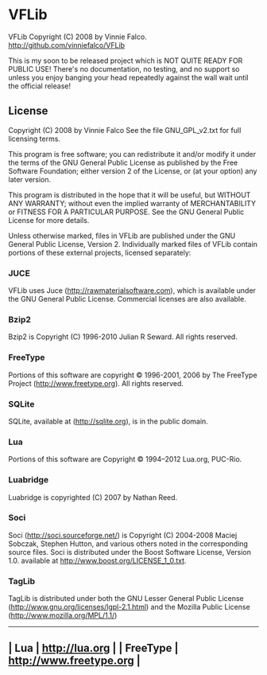 # VFLib

VFLib Copyright (C) 2008 by Vinnie Falco. http://github.com/vinniefalco/VFLib

This is my soon to be released project which is NOT QUITE READY FOR PUBLIC USE!
There's no documentation, no testing, and no support so unless you enjoy
banging your head repeatedly against the wall wait until the official release!

## License

Copyright (C) 2008 by Vinnie Falco
See the file GNU_GPL_v2.txt for full licensing terms.

This program is free software; you can redistribute it and/or modify it under
the terms of the GNU General Public License as published by the Free Software
Foundation; either version 2 of the License, or (at your option) any later
version.

This program is distributed in the hope that it will be useful, but WITHOUT ANY
WARRANTY; without even the implied warranty of MERCHANTABILITY or FITNESS FOR A
PARTICULAR PURPOSE.  See the GNU General Public License for more details.

Unless otherwise marked, files in VFLib are published under the GNU General
Public License, Version 2. Individually marked files of VFLib contain portions
of these external projects, licensed separately:

### JUCE

VFLib uses Juce (http://rawmaterialsoftware.com), which is available under the
GNU General Public License. Commercial licenses are also available.

### Bzip2

Bzip2 is Copyright (C) 1996-2010 Julian R Seward. All rights reserved.

### FreeType

Portions of this software are copyright © 1996-2001, 2006 by The FreeType
Project (http://www.freetype.org). All rights reserved.

### SQLite

SQLite, available at (http://sqlite.org), is in the public domain.

### Lua

Portions of this software are Copyright © 1994–2012 Lua.org, PUC-Rio.

### Luabridge

Luabridge is copyrighted (C) 2007 by Nathan Reed.

### Soci

Soci (http://soci.sourceforge.net/) is Copyright (C) 2004-2008 Maciej Sobczak,
Stephen Hutton, and various others noted in the corresponding source files.
Soci is distributed under the Boost Software License, Version 1.0. available
at http://www.boost.org/LICENSE_1_0.txt.

### TagLib

TagLib is distributed under both the GNU Lesser General Public License
(http://www.gnu.org/licenses/lgpl-2.1.html) and the Mozilla Public License
(http://www.mozilla.org/MPL/1.1/)

----
| Lua | http://lua.org |
| FreeType | http://www.freetype.org |
----
